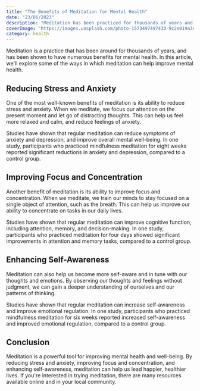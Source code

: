 ```yaml
---
title: "The Benefits of Meditation for Mental Health"
date: "23/06/2023"
description: "Meditation has been practiced for thousands of years and has been shown to have numerous benefits for mental health."
coverImage: "https://images.unsplash.com/photo-1573497497433-9c2e019a3e7d?ixid=MnwxMjA3fDB8MHxzZWFyY2h8MXx8bWVkaXRhdGlvbnxlbnwwfHwwfHw%3D&auto=format&fit=crop&w=800&q=60"
category: health
---
```


Meditation is a practice that has been around for thousands of years, and has
been shown to have numerous benefits for mental health. In this article, we'll
explore some of the ways in which meditation can help improve mental health.

## Reducing Stress and Anxiety

One of the most well-known benefits of meditation is its ability to reduce
stress and anxiety. When we meditate, we focus our attention on the present
moment and let go of distracting thoughts. This can help us feel more relaxed
and calm, and reduce feelings of anxiety.

Studies have shown that regular meditation can reduce symptoms of anxiety and
depression, and improve overall mental well-being. In one study, participants
who practiced mindfulness meditation for eight weeks reported significant
reductions in anxiety and depression, compared to a control group.

## Improving Focus and Concentration

Another benefit of meditation is its ability to improve focus and concentration.
When we meditate, we train our minds to stay focused on a single object of
attention, such as the breath. This can help us improve our ability to
concentrate on tasks in our daily lives.

Studies have shown that regular meditation can improve cognitive function,
including attention, memory, and decision-making. In one study, participants who
practiced meditation for four days showed significant improvements in attention
and memory tasks, compared to a control group.

## Enhancing Self-Awareness

Meditation can also help us become more self-aware and in tune with our thoughts
and emotions. By observing our thoughts and feelings without judgment, we can
gain a deeper understanding of ourselves and our patterns of thinking.

Studies have shown that regular meditation can increase self-awareness and
improve emotional regulation. In one study, participants who practiced
mindfulness meditation for six weeks reported increased self-awareness and
improved emotional regulation, compared to a control group.

## Conclusion

Meditation is a powerful tool for improving mental health and well-being. By
reducing stress and anxiety, improving focus and concentration, and enhancing
self-awareness, meditation can help us lead happier, healthier lives. If you're
interested in trying meditation, there are many resources available online and
in your local community.
